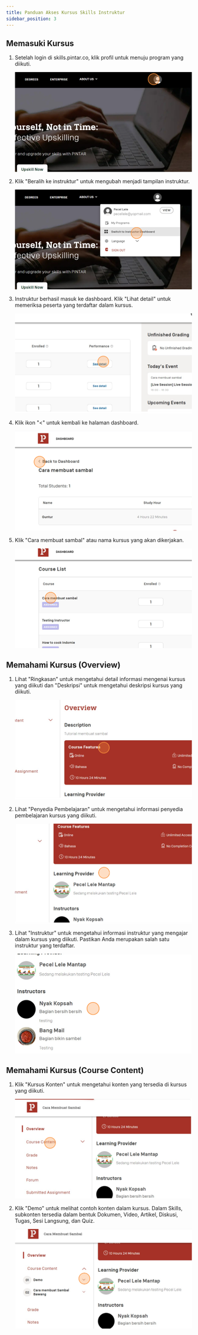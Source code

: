 ```yaml
---
title: Panduan Akses Kursus Skills Instruktur
sidebar_position: 3
---
```

## **Memasuki Kursus**

1. Setelah login di skills.pintar.co, klik profil untuk menuju program yang diikuti.

   ![](/img/1-1.png)
2. Klik "Beralih ke instruktur" untuk mengubah menjadi tampilan instruktur.

   ![](/img/1-2.png)
3. Instruktur berhasil masuk ke dashboard. Klik "Lihat detail" untuk memeriksa peserta yang terdaftar dalam kursus.

   ![](/img/1-3.png)
4. Klik ikon "<" untuk kembali ke halaman dashboard.

   ![](/img/1-4.png)
5. Klik "Cara membuat sambal" atau nama kursus yang akan dikerjakan.

   ![](/img/1-5.png)

## **Memahami Kursus (Overview)**

1. Lihat "Ringkasan" untuk mengetahui detail informasi mengenai kursus yang diikuti dan "Deskripsi" untuk mengetahui deskripsi kursus yang diikuti.

   ![](/img/2-1.png)
2. Lihat "Penyedia Pembelajaran" untuk mengetahui informasi penyedia pembelajaran kursus yang diikuti.

   ![](/img/2-2.png)
3. Lihat "Instruktur" untuk mengetahui informasi instruktur yang mengajar dalam kursus yang diikuti. Pastikan Anda merupakan salah satu instruktur yang terdaftar.

   ![](/img/2-3.png)



## Memahami Kursus (Course Content)

1. Klik "Kursus Konten" untuk mengetahui konten yang tersedia di kursus yang diikuti.

   ![](/img/3-1.png)
2. Klik "Demo" untuk melihat contoh konten dalam kursus. Dalam Skills, subkonten tersedia dalam bentuk Dokumen, Video, Artikel, Diskusi, Tugas, Sesi Langsung, dan Quiz.

   ![](/img/3-2.png)